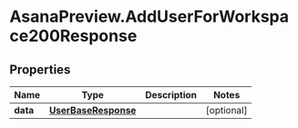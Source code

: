 # AsanaPreview.AddUserForWorkspace200Response

## Properties

Name | Type | Description | Notes
------------ | ------------- | ------------- | -------------
**data** | [**UserBaseResponse**](UserBaseResponse.md) |  | [optional] 


